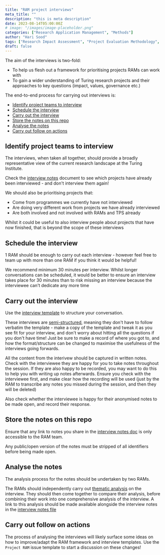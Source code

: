 ```yaml
---
title: "RAM project interviews"
meta_title: ""
description: "this is meta description"
date: 2023-08-14T05:00:00Z
# image: "/images/image-placeholder.png"
categories: ["Research Application Management", "Methods"]
author: "Hari Sood"
tags: ["Research Impact Assessment", "Project Evaluation Methodology", "Stakeholder Engagement", "Operational Alignment", "Research Values And Ethics", "Audience Identification And Engagement", "Accessibility And Openness", "Reusability And Sustainability", "Governance And Community Involvement", "Project Design And Management", "Impact Building And Storytelling", "Funding And Resource Management"]
draft: false
---
```


<!-- This content comes from https://github.com/alan-turing-institute/research-application-management/blob/main/docs/project_ram/interviews/index.md -->

The aim of the interviews is two-fold:

- To help us flesh out a framework for prioritising projects RAMs can work with
- To gain a wider understanding of Turing research projects and their approaches to key questions (impact, values, governance etc.)

The end-to-end process for carrying out interviews is:

- [Identify project teams to interview](#identify-project-teams-to-interview)
- [Schedule the interview](#schedule-the-interview)
- [Carry out the interview](#carry-out-the-interview)
- [Store the notes on this repo](#store-the-notes-on-this-repo)
- [Analyse the notes](#analyse-the-notes)
- [Carry out follow on actions](#carry-out-follow-on-actions)

## Identify project teams to interview

The interviews, when taken all together, should provide a broadly representative view of the current research landscape at the Turing Institute.

Check the [interview notes](https://github.com/alan-turing-institute/research-application-management/blob/main/docs/project_ram/interviews/interview_notes.md) document to see which projects have already been interviewed - and don't interview them again!

We should also be prioritising projects that:

- Come from programmes we currently have not interviewed
- Are doing very different work from projects we have already interviewed
- Are both involved and not involved with RAMs and TPS already

Whilst it could be useful to also interview people about projects that have now finished, that is beyond the scope of these interviews

## Schedule the interview

1 RAM should be enough to carry out each interview - however feel free to team up with more than one RAM if you think it would be helpful!

We recommend minimum 30 minutes per interview.
Whilst longer conversations can be scheduled, it would be better to ensure an interview takes place for 30 minutes than to risk missing an interview because the interviewee can't dedicate any more time

## Carry out the interview

Use the [interview template](./2023-08-14-interview-template.md) to structure your conversation.

These interviews are [semi-structured](https://delvetool.com/blog/semi-structured), meaning they don't have to follow verbatim the template - make a copy of the template and tweak it as you see fit for your interview, and don't worry about hitting all the questions if you don't have time!
Just be sure to make a record of where you got to, and how the format/structure can be changed to maximise the usefulness of the interviews going forwards.

All the content from the interivew should be captured in written notes.
Check with the interviewee they are happy for you to take notes throughout the session.
If they are also happy to be recorded, you may want to do this to help you with writing up notes afterwards.
Ensure you check with the interviewee first, and make clear how the recording will be used (just by the RAM to transcribe any notes you missed during the session, and then they will be deleted)

Also check whether the interviewee is happy for their anonymised notes to be made open, and record their response.

## Store the notes on this repo

Ensure that any link to notes you share in the [interview notes doc](https://github.com/alan-turing-institute/research-application-management/blob/main/docs/project_ram/interviews/interview_notes.md) is only accessible to the RAM team.

Any public/open version of the notes must be stripped of all identifiers before being made open.

## Analyse the notes

The analysis process for the notes should be undertaken by two RAMs.

The RAMs should independently carry out [thematic analysis](https://delvetool.com/blog/thematicanalysis) on the interview.
They should then come together to compare their analysis, before combining their work into one comprehensive analysis of the interview.
A link to this analysis should be made available alongside the interview notes in the [interview notes file](https://github.com/alan-turing-institute/research-application-management/blob/main/docs/project_ram/interviews/interview_notes.md)

## Carry out follow on actions

The process of analysing the interviews will likely surface some ideas on how to improve/adapt the RAM framework and interview templates.
Use the `Project RAM` issue template to start a discussion on these changes!
